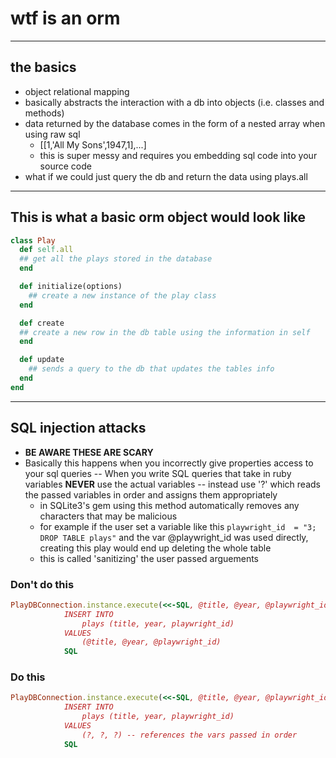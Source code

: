 # wtf is an orm

---

## the basics

- object relational mapping
- basically abstracts the interaction with a db into objects
  (i.e. classes and methods)
- data returned by the database comes in the form of a nested array when using raw sql
  - [[1,'All My Sons',1947,1],...]
  - this is super messy and requires you embedding sql code into your source code
- what if we could just query the db and return the data using plays.all

---

## This is what a basic orm object would look like

``` Ruby
class Play
  def self.all
  ## get all the plays stored in the database
  end

  def initialize(options)
    ## create a new instance of the play class
  end

  def create
  ## create a new row in the db table using the information in self
  end

  def update
    ## sends a query to the db that updates the tables info
  end
end  
```

---

## SQL injection attacks

- **BE AWARE THESE ARE SCARY**
- Basically this happens when you incorrectly give properties access to your sql queries
-- When you write SQL queries that take in ruby variables **NEVER** use the actual variables
-- instead use '?' which reads the passed variables in order and assigns them appropriately
  - in SQLite3's gem using this method automatically removes any characters that may be malicious
  - for example if the user set a variable like this `playwright_id  = "3; DROP TABLE plays"` and the var @playwright_id was used directly, creating this play would end up deleting the whole table
  - this is called 'sanitizing' the user passed arguements

### Don't do this

``` Ruby
PlayDBConnection.instance.execute(<<-SQL, @title, @year, @playwright_id)
            INSERT INTO
                plays (title, year, playwright_id)
            VALUES
                (@title, @year, @playwright_id)
            SQL
```

### Do this

``` Ruby
PlayDBConnection.instance.execute(<<-SQL, @title, @year, @playwright_id)
            INSERT INTO
                plays (title, year, playwright_id)
            VALUES
                (?, ?, ?) -- references the vars passed in order 
            SQL
```
